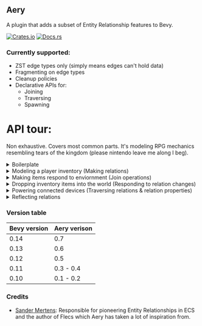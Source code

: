 ## Aery
A plugin that adds a subset of Entity Relationship features to Bevy.

[![Crates.io](https://img.shields.io/crates/v/aery)](https://crates.io/crates/aery)
[![Docs.rs](https://img.shields.io/docsrs/aery)](https://docs.rs/aery/latest/aery/)

### Currently supported:
- ZST edge types only (simply means edges can't hold data)
- Fragmenting on edge types
- Cleanup policies
- Declarative APIs for:
  - Joining
  - Traversing
  - Spawning

# API tour:
Non exhaustive. Covers most common parts. It's modeling RPG mechanics resembling tears of the
kingdom (please nintendo leave me along I beg).

<details>
<summary>Boilerplate</summary>


```rust
use bevy::prelude::*;
use aery::prelude::*;

#[derive(Clone, Copy, Component)]
struct Pos(Vec3);

#[derive(Component)]
struct Character;

#[derive(Component)]
struct Weapon {
    uses: u32,
    strength: u32,
}

#[derive(Component)]
struct Stick;

#[derive(Clone, Copy)]
enum Climate {
    Freezing,
    Cold,
    Neutral,
    Hot,
    Blazing,
}

#[derive(Resource)]
struct ClimateMap {
    // ..
}

impl ClimateMap {
    fn climate_at(&self, pos: Pos) -> Climate {
        todo!()
    }
}

#[derive(Component)]
enum Food {
    Raw { freshness: f32 },
    Cooked,
    Spoiled,
}

impl Food {
    fn tick(&mut self, climate: Climate) {
        let Food::Raw { freshness } = self else { return };

        if *freshness < 0. {
            *self = Food::Spoiled;
            return
        }

        match climate {
            Climate::Neutral => *freshness -= 1.,       // spoils over time
            Climate::Cold => *freshness -= 0.1,         // spoils slowly
            Climate::Freezing => *freshness -= 0.01,    // spoils very slowly
            Climate::Hot => *freshness -= 5.,           // spoils quickly
            Climate::Blazing => *self = Food::Cooked,   // Cooks food (should add a timer)
        }
    }
}

#[derive(Component)]
struct Apple;
```

</details>

<details>
<summary>Modeling a player inventory (Making relations)</summary>


```rust
#[derive(Relation)]
struct Inventory;

fn setup(mut cmds: Commands) {
    // Spawn character with some starting items.
    cmds.spawn((Character, Pos(Vec3::default())))
        .scope::<Inventory>(|invt| {
            // Give them a starting weapon & 3 food items
            invt.add((Weapon { uses: 32, strength: 4 }, Stick))
                .add((Food::Raw { freshness: 128. }, Apple))
                .add((Food::Raw { freshness: 128. }, Apple))
                .add((Food::Raw { freshness: 128. }, Apple));
        });

    // Alternatively construct relatiosn manually.
    // This might be more appropriate for changing an inventory or making more complex graphs.
    let char = cmds.spawn((Character, Pos(Vec3::default()))).id();
    cmds.spawn((Weapon { uses: 32, strength: 4, }, Stick)).set::<Inventory>(char);
    cmds.spawn((Food::Raw { freshness: 128. }, Apple)).set::<Inventory>(char);
    cmds.spawn((Food::Raw { freshness: 128. }, Apple)).set::<Inventory>(char);
    cmds.spawn((Food::Raw { freshness: 128. }, Apple)).set::<Inventory>(char);
}
```

</details>

<details>
<summary>Making items respond to enviornment (Join operations)</summary>


```rust
fn tick_food(
    mut characters: Query<((&Character, &Pos), Relations<Inventory>)>,
    mut inventory_food: Query<&mut Food, Without<Pos>>,
    mut food: Query<(&mut Food, &Pos)>,
    climate_map: Res<ClimateMap>,
) {
    // Tick foods that are just in the world somewhere
    for (mut food, pos) in food.iter_mut() {
        food.tick(climate_map.climate_at(*pos));
    }

    // Tick foods that are in a character's inventory based on the character's position
    for ((_, pos), edges) in characters.iter() {
        let climate = climate_map.climate_at(*pos);
        edges.join::<Inventory>(&mut inventory_food).for_each(|mut food| {
            food.tick(climate);
        });
    }
}
```

</details>

<details>
<summary>Dropping inventory items into the world (Responding to relation changes)</summary>


```rust
fn drop_item_from_inventory(
    mut trigger: Trigger<UnsetEvent<Inventory>>,
    mut commands: Commands,
    characters: Query<&Pos, With<Character>>,
    food: Query<Entity, With<Food>>,
) {
    // Set an items position to the position of the character that last had the item
    // in their inventory when they drop it.
    let Ok(pos) = characters.get(trigger.event().target) else { return };
    commands.entity(trigger.entity()).insert(*pos);
}
```

</details>

<details>
<summary>Powering connected devices (Traversing relations & relation properties)</summary>


```rust
// This relation has a custom property. Properties can be overriden by supplying arguments to
// the attribute macro. See the `Relation` trait & `CleanupPolicy` enum for more details.
// - Symmetric: Makes relations symmetric. Setting A -R-> B also sets B -R-> A.
// - Poly: Allows holding multiple relations of that type to different entities.
//
// There are also cleanup properties. Only one of these can be supplied to the attribute macro.
// - Counted: Edge counted cleanup (eg. despawn a parent if all its children are despawned)
// - Recursive: Recursively cleans up (eg. despawn all children of a parent with the parent)
// - Total: Does both counted & recursive cleanup
#[derive(Relation)]
#[aery(Symmetric, Poly)]
struct FuseJoint;

#[derive(Component)]
struct Fan {
    orientation: Quat
}

#[derive(Component)]
struct Powered;

fn tick_devices(
    mut devices: Query<((Entity, &mut Pos), Relations<FuseJoint>)>,
    mut fans: Query<(Entity, &Fan, &mut Pos), With<Powered>>,
) {
    for (entity, fan, pos) in fans.iter_mut() {
        // Move the fan based on its orientation
        pos = todo!();

        // Track visited nodes because this is a symmetric relationship
        let mut updated = vec![entity];

        devices.traverse_mut::<FuseJoint>([entity]).for_each(|(entity, ref mut pos), _| {
            if updated.contains(&entity) {
                TCF::Close
            } else {
                // Move connected device based on fan direction
                pos = todo!();
                updated.push(*entity);
                TCF::Continue
            }
        });
    }
}
```

</details>

<details>
<summary>Reflecting relations</summary>

```rust
App::new()
    // We just need to register the types for relfection.
    .register_relation::<Inventory>()
    .register_relation::<FuseJoint>()
    // ..
    .run();
```

</details>


### Version table
| Bevy version | Aery verison |
|--------------|--------------|
| 0.14         | 0.7          |
| 0.13         | 0.6          |
| 0.12         | 0.5          |
| 0.11         | 0.3 - 0.4    |
| 0.10         | 0.1 - 0.2    |

### Credits
- [Sander Mertens](https://github.com/SanderMertens):
Responsible for pioneering Entity Relationships in ECS and the author of Flecs which Aery has taken 
a lot of inspiration from.
